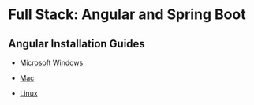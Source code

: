 # Full Stack: Angular and Spring Boot

## Angular Installation Guides

* [Microsoft Windows](install-angular-tools/ms-windows/install-ms-windows.md)

* [Mac](install-angular-tools/mac/install-mac.md)

* [Linux](install-angular-tools/linux/install-install-linux.md)

